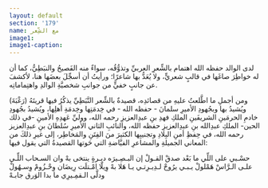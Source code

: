 ```yaml
---
layout: default
section: '179'
name: مع الشِّعر
image1: 
image1-caption: 
---
```


لدى الوالد حفظه الله اهتمام بالشِّعرِ العربيِّ وتذوُّقُه، سواءٌ منه الفَصيحُ والنبَطِيُّ، كما أن له خواطِرَ صاغَها في قالبٍ شعريٍّ، ولا يُعَدُّ بها شاعرًا؛ ورأيتُ أن أسجِّلَ بعضَها هنا، لأكشفَ عن جانبٍ خفيٍّ من جوانبِ شخصيَّةِ الوالدِ واهتِماماتِه.

ومن أجملِ ما اطَّلعتُ عليهِ من قصائدِه، قصيدةٌ بالشِّعر النَّبَطِيِّ يذكُرُ فيها قريتَهُ (رَغْبَةَ) ويُشيدُ بها وبجُهودِ الأميرِ سلمانَ - حفظه الله - في خِدمَتِها وخِدمَةِ أهلِها، ويُشيدُ بجُهودِ خادمِ الحرمَينِ الشريفَينِ الملكِ فهدِ بنِ عبدِالعزيزِ رحمه الله، ووليِّ عَهدِهِ الأمينِ -في ذلك الحين- الملكِ عبدِالله بنِ عبدِالعزيزِ حفظه الله، والنائبِ الثاني الأميرِ سُلطانَ بنِ عبدِالعزيز رحمه الله، في حِفظِ أمنِ البِلادِ وتجنيبِها الكثيرَ منَ الفِتَنِ والمَخاطِر، إلى غيرِ ذلكَ من المعاني الجميلةِ والمشاعرِ الفيَّاضةِ التي حَوتها القصيدةُ التي يقول فيها: 

<div class="poem">
<span class="poem-line">
حسْـبي على اللِّي ما بَعْد صدقْ القـولْ
</span>
<span class="poem-line">
إن البـصِـيرَه ديـرةٍ ينتخى بهْ
</span>
<span class="poem-line">
وان السـحاب اللِّـي علـى الـرَّاسْ هَمْلولْ
</span>
<span class="poem-line">
يـبـي يرُوحْ لـدِيـرِتـي يـا هَلا بهْ
</span>
<span class="poem-line">
وِيلّا امْـتلَت رِيضَان وِحْـزُومْ وِسـهُولْ
</span>
<span class="poem-line">
ودلَّى الـقمِـيرِي ما بدا الوَرق جابـهْ
</span>
</div>







